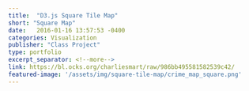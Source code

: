 ```yaml
---
title:  "D3.js Square Tile Map"
short: "Square Map"
date:   2016-01-16 13:57:53 -0400
categories: Visualization
publisher: "Class Project"
type: portfolio
excerpt_separator: <!--more-->
link: https://bl.ocks.org/charliesmart/raw/986bb495581582539c42/
featured-image: '/assets/img/square-tile-map/crime_map_square.png'
---
```


